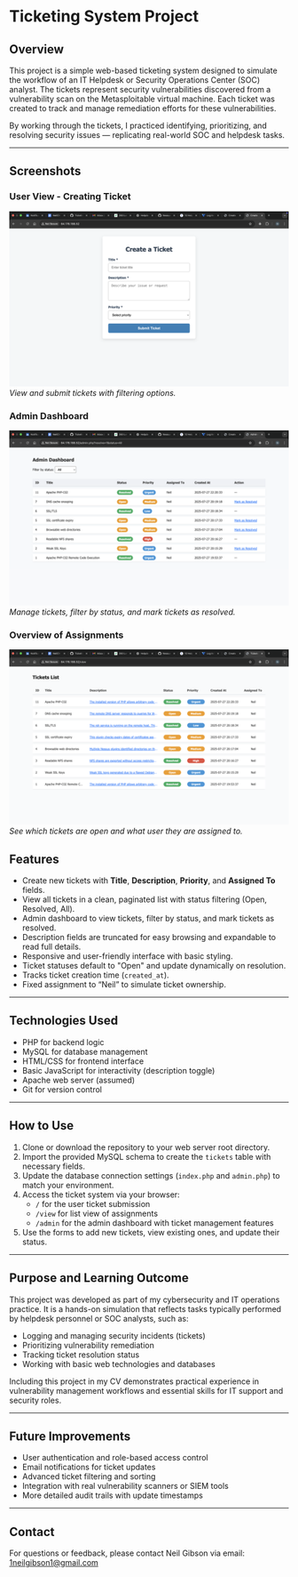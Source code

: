 # Ticketing System Project

## Overview

This project is a simple web-based ticketing system designed to simulate the workflow of an IT Helpdesk or Security Operations Center (SOC) analyst. The tickets represent security vulnerabilities discovered from a vulnerability scan on the Metasploitable virtual machine. Each ticket was created to track and manage remediation efforts for these vulnerabilities.

By working through the tickets, I practiced identifying, prioritizing, and resolving security issues — replicating real-world SOC and helpdesk tasks.

---

## Screenshots

### User View - Creating Ticket

![Ticket List](screenshots/create-ticket.png)  
*View and submit tickets with filtering options.*

### Admin Dashboard

![Admin Dashboard](screenshots/admin-dashboard.png)  
*Manage tickets, filter by status, and mark tickets as resolved.*

### Overview of Assignments

![Admin Dashboard](screenshots/assignments.png)  
*See which tickets are open and what user they are assigned to.*


## Features

- Create new tickets with **Title**, **Description**, **Priority**, and **Assigned To** fields.
- View all tickets in a clean, paginated list with status filtering (Open, Resolved, All).
- Admin dashboard to view tickets, filter by status, and mark tickets as resolved.
- Description fields are truncated for easy browsing and expandable to read full details.
- Responsive and user-friendly interface with basic styling.
- Ticket statuses default to "Open" and update dynamically on resolution.
- Tracks ticket creation time (`created_at`).
- Fixed assignment to “Neil” to simulate ticket ownership.

---

## Technologies Used

- PHP for backend logic
- MySQL for database management
- HTML/CSS for frontend interface
- Basic JavaScript for interactivity (description toggle)
- Apache web server (assumed)
- Git for version control

---

## How to Use

1. Clone or download the repository to your web server root directory.
2. Import the provided MySQL schema to create the `tickets` table with necessary fields.
3. Update the database connection settings (`index.php` and `admin.php`) to match your environment.
4. Access the ticket system via your browser:
   - `/` for the user ticket submission
   - `/view` for list view of assignments
   - `/admin` for the admin dashboard with ticket management features
5. Use the forms to add new tickets, view existing ones, and update their status.

---

## Purpose and Learning Outcome

This project was developed as part of my cybersecurity and IT operations practice. It is a hands-on simulation that reflects tasks typically performed by helpdesk personnel or SOC analysts, such as:

- Logging and managing security incidents (tickets)
- Prioritizing vulnerability remediation
- Tracking ticket resolution status
- Working with basic web technologies and databases

Including this project in my CV demonstrates practical experience in vulnerability management workflows and essential skills for IT support and security roles.

---

## Future Improvements

- User authentication and role-based access control
- Email notifications for ticket updates
- Advanced ticket filtering and sorting
- Integration with real vulnerability scanners or SIEM tools
- More detailed audit trails with update timestamps

---

## Contact

For questions or feedback, please contact Neil Gibson via email: 1neilgibson1@gmail.com
